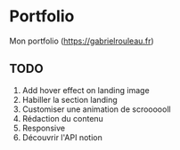 # Portfolio

Mon portfolio (https://gabrielrouleau.fr)

## TODO

1. Add hover effect on landing image
2. Habiller la section landing
3. Customiser une animation de scroooooll
4. Rédaction du contenu
5. Responsive
6. Découvrir l'API notion
